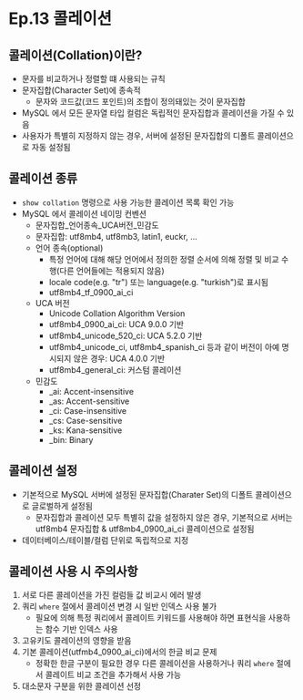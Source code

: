 # Ep.13 콜레이션

## 콜레이션(Collation)이란?

- 문자를 비교하거나 정렬할 떄 사용되는 규칙
- 문자집합(Character Set)에 종속적
  - 문자와 코드값(코드 포인트)의 조합이 정의돼있는 것이 문자집합
- MySQL 에서 모든 문자열 타입 컬럼은 독립적인 문자집합과 콜레이션을 가질 수 있음
- 사용자가 특별히 지정하지 않는 경우, 서버에 설정된 문자집합의 디폴트 콜레이션으로 자동 설정됨

## 콜레이션 종류

- `show collation` 명령으로 사용 가능한 콜레이션 목록 확인 가능
- MySQL 에서 콜레이션 네이밍 컨벤션
  - 문자집합_언어종속_UCA버전_민감도
  - 문자집합: utf8mb4, utf8mb3, latin1, euckr, ...
  - 언어 종속(optional)
    - 특정 언어에 대해 해당 언어에서 정의한 정렬 순서에 의해 정렬 및 비교 수행(다른 언어들에는 적용되지 않음)
    - locale code(e.g. "tr") 또는 language(e.g. "turkish")로 표시됨
    - utf8mb4_tf_0900_ai_ci
  - UCA 버전
    - Unicode Collation Algorithm Version
    - utf8mb4_0900_ai_ci: UCA 9.0.0 기반
    - utf8mb4_unicode_520_ci: UCA 5.2.0 기반
    - utf8mb4_unicode_ci, utf8mb4_spanish_ci 등과 같이 버전이 아예 명시되지 않은 경우: UCA 4.0.0 기반
    - utf8mb4_general_ci: 커스텀 콜레이션
  - 민감도
    - _ai: Accent-insensitive
    - _as: Accent-sensitive
    - _ci: Case-insensitive
    - _cs: Case-sensitive
    - _ks: Kana-sensitive
    - _bin: Binary

## 콜레이션 설정

- 기본적으로 MySQL 서버에 설정된 문자집합(Charater Set)의 디폴트 콜레이션으로 글로벌하게 설정됨
  - 문자집합과 콜레이션 모두 특별히 값을 설정하지 않은 경우, 기본적으로 서버는 utf8mb4 문자집합 & utf8mb4_0900_ai_ci 콜레이션으로 설정됨
- 데이터베이스/테이블/컬럼 단위로 독립적으로 지정

## 콜레이션 사용 시 주의사항

1. 서로 다른 콜레이션을 가진 컬럼들 값 비교시 에러 발생
2. 쿼리 `where` 절에서 콜레이션 변경 시 일반 인덱스 사용 불가
   - 필요에 의해 특정 쿼리에서 콜레이트 키워드를 사용해야 하면 표현식을 사용하는 함수 기반 인덱스 사용
3. 고유키도 콜레이션의 영향을 받음
4. 기본 콜레이션(utfmb4_0900_ai_ci)에서의 한글 비교 문제
    - 정확한 한글 구분이 필요한 경우 다른 콜레이션을 사용하거나 쿼리 `where` 절에서 콜레이트 비교 조건을 추가해서 사용 가능
5. 대소문자 구분을 위한 콜레이션 선정
